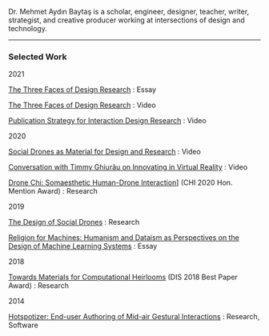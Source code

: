 Dr. Mehmet Aydın Baytaş is a scholar, engineer, designer, teacher, writer, strategist, and creative producer working at intersections of design and technology.

---

### Selected Work

2021

[The Three Faces of Design Research](https://www.designdisciplin.com/the-three-faces-of-design-research/)
: Essay


[The Three Faces of Design Research](https://youtu.be/CIKtqj389dI)
: Video

[Publication Strategy for Interaction Design Research](https://youtu.be/eoOrOZymdmg)
: Video

2020

[Social Drones as Material for Design and Research](https://youtu.be/V3NFn936gzY)
: Video

[Conversation with Timmy Ghiurãu on Innovating in Virtual Reality](https://youtu.be/jMaEjm7L_wU)
: Video

[Drone Chi: Somaesthetic Human-Drone Interaction](research/pub/2020_CHI_Drone_Chi.pdf)] (CHI 2020 Hon. Mention Award)
: Research

2019

[The Design of Social Drones](research/pub/2019_CHI_Drones.pdf)
: Research

[Religion for Machines: Humanism and Dataism as Perspectives on the Design of Machine Learning Systems](pub/2019_CHI_WS_HCML_Religion.pdf)
: Essay

2018

[Towards Materials for Computational Heirlooms](research/pub/2018_DIS_Heirlooms.pdf) (DIS 2018 Best Paper Award)
: Research

2014

[Hotspotizer: End-user Authoring of Mid-air Gestural Interactions](research/pub/2014_NordiCHI_Hotspotizer.pdf)
: Research, Software
